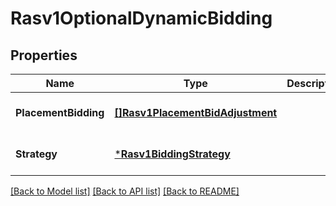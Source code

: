 # Rasv1OptionalDynamicBidding

## Properties
Name | Type | Description | Notes
------------ | ------------- | ------------- | -------------
**PlacementBidding** | [**[]Rasv1PlacementBidAdjustment**](RASv1PlacementBidAdjustment.md) |  | [optional] [default to null]
**Strategy** | [***Rasv1BiddingStrategy**](RASv1BiddingStrategy.md) |  | [optional] [default to null]

[[Back to Model list]](../README.md#documentation-for-models) [[Back to API list]](../README.md#documentation-for-api-endpoints) [[Back to README]](../README.md)

